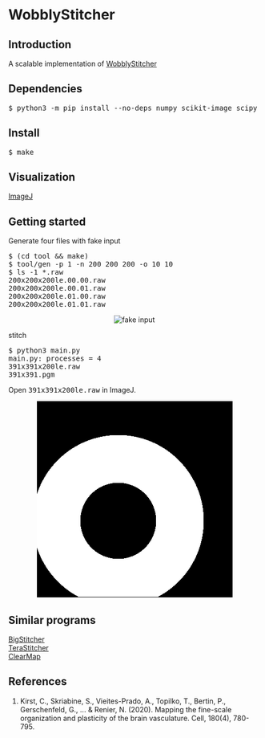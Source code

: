 <h1>WobblyStitcher</h1>

<h2>Introduction</h2

A scalable implementation
of <a href="https://christophkirst.github.io/ClearMap2Documentation/html/wobblystitcher.html#wobblystitcher">WobblyStitcher</a>

<h2>Dependencies</h2>

<pre>
$ python3 -m pip install --no-deps numpy scikit-image scipy
</pre>

<h2>Install</h2>

<pre>
$ make
</pre>

<h2>Visualization</h2>

<a href="https://imagej.nih.gov">ImageJ</a>

<h2>Getting started</h2>

Generate four files with fake input
<pre>
$ (cd tool && make)
$ tool/gen -p 1 -n 200 200 200 -o 10 10
$ ls -1 *.raw
200x200x200le.00.00.raw
200x200x200le.00.01.raw
200x200x200le.01.00.raw
200x200x200le.01.01.raw
</pre>

<p align="center"><img src="img/input.png" alt="fake input"/></p>

stitch
<pre>
$ python3 main.py
main.py: processes = 4
391x391x200le.raw
391x391.pgm
</pre>

Open <tt>391x391x200le.raw</tt> in ImageJ.

<p align="center"><img src="img/sample.png" alt="sample output"/></p>

<h2>Similar programs</h2>

<a href="https://imagej.net/plugins/bigstitcher">BigStitcher</a></br>
<a href="https://abria.github.io/TeraStitcher">TeraStitcher</a></br>
<a href="https://christophkirst.github.io/ClearMap2Documentation/html/home.html">ClearMap</a>

<h2>References</h2>

1. Kirst, C., Skriabine, S., Vieites-Prado, A., Topilko, T., Bertin,
P., Gerschenfeld, G., ... & Renier, N. (2020). Mapping the fine-scale
organization and plasticity of the brain vasculature. Cell, 180(4),
780-795.
